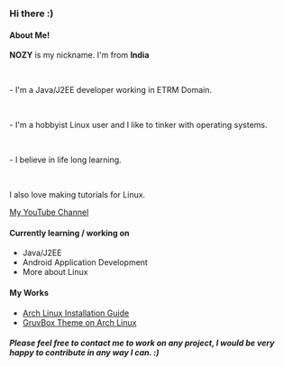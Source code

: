 ### Hi there :)<br>

#### About Me!
<p> <b>NOZY</b> is my nickname. I'm from <b>India</b> </p> <br>
<p> - I'm a Java/J2EE developer working in ETRM Domain. </p> <br>
<p> - I'm a hobbyist Linux user and I like to tinker with operating systems.</p> <br>
<p> - I believe in life long learning. </p> <br>
  
I also love making tutorials for Linux.<br> </p>
 [My YouTube Channel](https://www.youtube.com/channel/UCz4qSiJf76CDsCyVpz-M9sg) <br>

#### Currently learning / working on
* Java/J2EE
* Android Application Development
* More about Linux

#### My Works
- [Arch Linux Installation Guide](https://github.com/geeknozy/Arch-Linux-Installation-Guide)
- [GruvBox Theme on Arch Linux](https://github.com/geeknozy/Arch-BSPWM)

##### Please feel free to contact me to work on any project, I would be very happy to contribute in any way I can. :)
